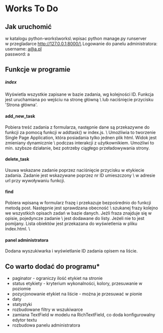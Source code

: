 # Works To Do

## Jak uruchomić

w katalogu python-works\works\ wpisac python manage.py runserver\
w przegladarce http://127.0.0.1:8000/\
Logowanie do panelu administratora:\
username: a@a.pl     \
password: a

## Funkcje w programie

##### index
Wyświetla wszystkie zapisane w bazie zadania, wg kolejności ID. Funkcja jest uruchamiana po wejściu na stronę główną \ lub naciśnięcie przycisku 'Strona główna'.

#### add_new_task
Pobiera treść zadania z formularza, następnie dane są przekazywne do funkcji za pomocą funkcji w addtask() w index.js. \ Umożliwia to tworzenie Single Page Application, która posiadania tylko jednen plik html. Widok jest zmieniany dynamicznie \ podczas interakcji z użytkownikiem. Umożliwi to min. szybsze działanie, bez potrzeby ciągłego przeładowywania strony.

#### delete_task
Usuwa wskazane zadanie poprzez naciśnięcie przycisku w etykiecie zadania. Zadanie jest wskazywane poprzez nr ID umieszczony \ w adresie url przy wywoływaniu funkcji.

#### find
Pobiera wpisaną w formularz frazę i przekazuje bezpośrednio do funkcji metodą post. Następnie jest sprawdzana obecność \ szukanej frazy kolejno we wszystkich opisach zadań w bazie danych. Jeżli fraza znajduje się w opisie, pojedyncze zadanie \ jest dodawane do listy. Jeżeli nie to jest pomijany. Lista obiektów jest przekazana do wyświetlenia w pliku index.html. \

#### panel administratora
Dodana wyszukiwarka i wyświetlanie ID zadania opisem na liście.

## Co warto dodać do programu*
- paginator - ograniczy ilość etykiet na stronie
- status etykiety - kryterium wykonalności, kolory, przesuwanie w poziomie
- pozycjonowanie etykiet na liście - można je przesuwać w pionie
- daty
- statystyki
- rozbudowane filtry w wszukiwarce
- zamiana TextField w modelu na RichTextField, co doda konfigurowalny edytor textu
- rozbudowa panelu administratora
